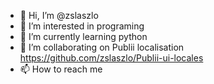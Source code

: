 - 👋 Hi, I’m @zslaszlo
- 👀 I’m interested in programing
- 🌱 I’m currently learning python
- 💞️ I’m collaborating on Publii localisation https://github.com/zslaszlo/Publii-ui-locales
- 📫 How to reach me 

<!---
zslaszlo/zslaszlo is a ✨ special ✨ repository because its `README.md` (this file) appears on your GitHub profile.
You can click the Preview link to take a look at your changes.
--->
